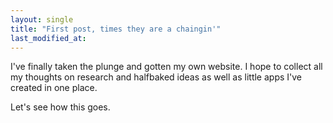 ```yaml
---
layout: single
title: "First post, times they are a chaingin'"
last_modified_at:
---
```

I've finally taken the plunge and gotten my own website. I hope to collect all my thoughts on research and halfbaked ideas as well as little apps I've created in one place.

Let's see how this goes.
